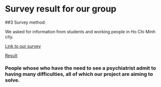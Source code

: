 # Survey result for our group

##3 Survey method: 

We asked for information from students and working people in Ho Chi Minh city.

[Link to our survey](https://docs.google.com/forms/d/e/1FAIpQLSd6hChRvapGetsDgrfcJeH4qrh592vyOWGyacR66T2y5-eqTA/viewform?c=0&w=1)

[Result](https://drive.google.com/open?id=1AjTxWyqrdC-swd8hBjGks8gBint2tkssV-R3gD9kWiw)

### People whose who have the need to see a psychiatrist admit to having many difficulties, all of which our project are aiming to solve.
